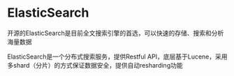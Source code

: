 # ElasticSearch

开源的ElasticSearch是目前全文搜索引擎的首选，可以快速的存储、搜索和分析海量数据

ElasticSearch是一个分布式搜索服务，提供Restful API，底层基于Lucene，采用多shard（分片）的方式保证数据安全，提供自动resharding功能

